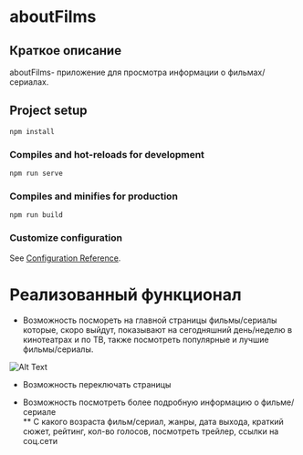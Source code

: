 # aboutFilms

## Краткое описание
aboutFilms- приложение для просмотра информации о фильмах/сериалах.
## Project setup
```
npm install
```

### Compiles and hot-reloads for development
```
npm run serve
```

### Compiles and minifies for production
```
npm run build
```

### Customize configuration
See [Configuration Reference](https://cli.vuejs.org/config/).


# Реализованный функционал

* Возможность посмореть на главной страницы фильмы/сериалы которые, скоро выйдут, показывают на сегодняшний день/неделю в кинотеатрах и по ТВ, также посмотреть  популярные и лучшие фильмы/сериалы.

![Alt Text](https://media4.giphy.com/media/CFFqytusZdy3iozhEW/giphy.gif)

* Возможность переключать страницы

* Возможность посмотреть более подробную информацию о фильме/сериале <br />
    ** С какого возраста фильм/сериал, жанры, дата выхода, краткий сюжет, рейтинг, кол-во голосов, посмотреть трейлер, ссылки на соц.сети